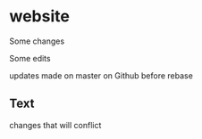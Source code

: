 # website

Some changes

Some edits

updates made on master on Github before rebase

## Text
changes that will conflict